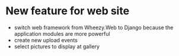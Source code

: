 # New feature for web site

* switch web framework from Wheezy.Web to Django because the application modules are more powerful
* create new upload events
* select pictures to display at gallery
